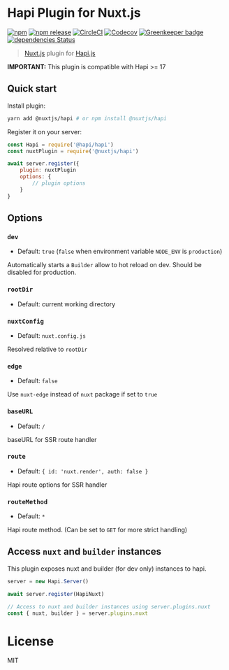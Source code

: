 # Hapi Plugin for Nuxt.js

[![npm](https://img.shields.io/npm/dt/hapi-nuxt.svg?style=flat-square)](https://npmjs.com/package/hapi-nuxt)
[![npm release](https://img.shields.io/npm/v/hapi-nuxt/latest.svg?style=flat-square)](https://npmjs.com/package/hapi-nuxt)
[![CircleCI](https://img.shields.io/circleci/project/github/nuxt-community/hapi-nuxt.svg?style=flat-square)](https://circleci.com/gh/nuxt-community/hapi-nuxt)
[![Codecov](https://img.shields.io/codecov/c/github/nuxt-community/hapi-nuxt.svg?style=flat-square)](https://codecov.io/gh/nuxt-community/hapi-nuxt)
[![Greenkeeper badge](https://img.shields.io/badge/greenkeepr-enabled-green.svg?style=flat-square)](https://greenkeeper.io/)
[![dependencies Status](https://david-dm.org/expressjs/express/status.svg?style=flat-square)](https://david-dm.org/expressjs/express)

> [Nuxt.js](https://nuxtjs.org) plugin for [Hapi.js](https://hapijs.com/)

**IMPORTANT:** This plugin is compatible with Hapi >= 17

## Quick start

Install plugin:

```bash
yarn add @nuxtjs/hapi # or npm install @nuxtjs/hapi
```

Register it on your server:

```js
const Hapi = require('@hapi/hapi')
const nuxtPlugin = require('@nuxtjs/hapi')

await server.register({
    plugin: nuxtPlugin
    options: {
        // plugin options
    }
}
```

## Options

### `dev`

- Default: `true` (`false` when environment variable `NODE_ENV` is `production`)

Automatically starts a `Builder` allow to hot reload on dev. Should be disabled for production.

### `rootDir`

- Default: current working directory

### `nuxtConfig`

- Default: `nuxt.config.js`

Resolved relative to `rootDir`

### `edge`

- Default: `false`

Use `nuxt-edge` instead of `nuxt` package if set to `true`

### `baseURL`

- Default: `/`

baseURL for SSR route handler

### `route`

- Default: `{ id: 'nuxt.render', auth: false }`

Hapi route options for SSR handler

### `routeMethod`

- Default: `*`

Hapi route method. (Can be set to `GET` for more strict handling)

## Access `nuxt` and `builder` instances

This plugin exposes nuxt and builder (for dev only) instances to hapi.

```js
server = new Hapi.Server()

await server.register(HapiNuxt)

// Access to nuxt and builder instances using server.plugins.nuxt
const { nuxt, builder } = server.plugins.nuxt
```

# License

MIT
